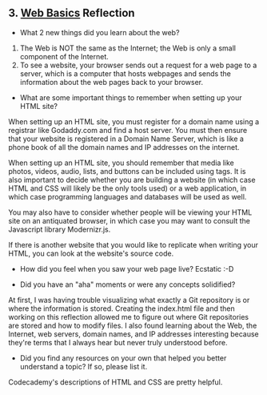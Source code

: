 ## 3. [Web Basics](3_web_basics/readme.md) Reflection

* What 2 new things did you learn about the web?

1. The Web is NOT the same as the Internet; the Web is only a small component of the Internet. 
2. To see a website, your browser sends out a request for a web page to a server, which is a computer that hosts webpages and sends the information about the web pages back to your browser.



* What are some important things to remember when setting up your HTML site?

When setting up an HTML site, you must register for a domain name using a registrar like Godaddy.com and find a host server. You must then ensure that your website is registered in a Domain Name Server, which is like a phone book of all the domain names and IP addresses on the internet. 

When setting up an HTML site, you should remember that media like photos, videos, audio, lists, and buttons can be included using tags. It is also important to decide whether you are building a website (in which case HTML and CSS will likely be the only tools used) or a web application, in which case programming languages and databases will be used as well. 

You may also have to consider whether people will be viewing your HTML site on an antiquated browser, in which case you may want to consult the Javascript library Modernizr.js.

If there is another website that you would like to replicate when writing your HTML, you can look at the website's source code.



* How did you feel when you saw your web page live?
Ecstatic :-D


* Did you have an "aha" moments or were any concepts solidified?

At first, I was having trouble visualizing what exactly a Git repository is or where the information is stored. Creating the index.html file and then working on this reflection allowed me to figure out where Git repositories are stored and how to modify files. I also found learning about the Web, the Internet, web servers, domain names, and IP addresses interesting because they're terms that I always hear but never truly understood before.


* Did you find any resources on your own that helped you better understand a topic? If so, please list it.

Codecademy's descriptions of HTML and CSS are pretty helpful.

